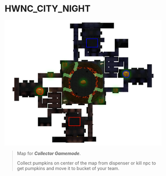 # HWNC_CITY_NIGHT

![](../../images/maps/hwnc_city_night.png)

> Map for ***Collector Gamemode***.
>
> Collect pumpkins on center of the map from dispenser or kill npc to get pumpkins and move it to bucket of your team.